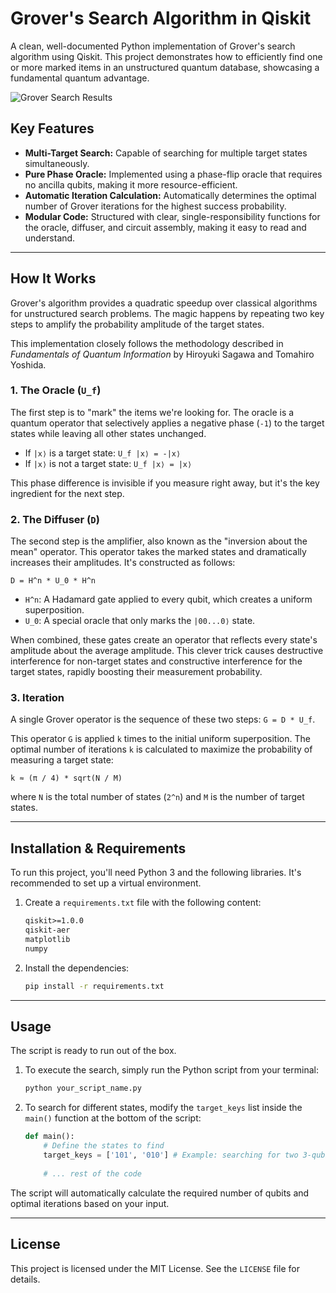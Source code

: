 # Grover's Search Algorithm in Qiskit

A clean, well-documented Python implementation of Grover's search algorithm using Qiskit. This project demonstrates how to efficiently find one or more marked items in an unstructured quantum database, showcasing a fundamental quantum advantage.

![Grover Search Results](result_plot.png)

## Key Features

- **Multi-Target Search:** Capable of searching for multiple target states simultaneously.
- **Pure Phase Oracle:** Implemented using a phase-flip oracle that requires no ancilla qubits, making it more resource-efficient.
- **Automatic Iteration Calculation:** Automatically determines the optimal number of Grover iterations for the highest success probability.
- **Modular Code:** Structured with clear, single-responsibility functions for the oracle, diffuser, and circuit assembly, making it easy to read and understand.

---

## How It Works

Grover's algorithm provides a quadratic speedup over classical algorithms for unstructured search problems. The magic happens by repeating two key steps to amplify the probability amplitude of the target states.

This implementation closely follows the methodology described in *Fundamentals of Quantum Information* by Hiroyuki Sagawa and Tomahiro Yoshida.

### 1. The Oracle (`U_f`)

The first step is to "mark" the items we're looking for. The oracle is a quantum operator that selectively applies a negative phase (`-1`) to the target states while leaving all other states unchanged.

- If `|x⟩` is a target state: `U_f |x⟩ = -|x⟩`
- If `|x⟩` is not a target state: `U_f |x⟩ = |x⟩`

This phase difference is invisible if you measure right away, but it's the key ingredient for the next step.

### 2. The Diffuser (`D`)

The second step is the amplifier, also known as the "inversion about the mean" operator. This operator takes the marked states and dramatically increases their amplitudes. It's constructed as follows:

`D = H^n * U_0 * H^n`

- `H^n`: A Hadamard gate applied to every qubit, which creates a uniform superposition.
- `U_0`: A special oracle that only marks the `|00...0⟩` state.

When combined, these gates create an operator that reflects every state's amplitude about the average amplitude. This clever trick causes destructive interference for non-target states and constructive interference for the target states, rapidly boosting their measurement probability.

### 3. Iteration

A single Grover operator is the sequence of these two steps: `G = D * U_f`.

This operator `G` is applied `k` times to the initial uniform superposition. The optimal number of iterations `k` is calculated to maximize the probability of measuring a target state:

`k ≈ (π / 4) * sqrt(N / M)`

where `N` is the total number of states (`2^n`) and `M` is the number of target states.

---

## Installation & Requirements

To run this project, you'll need Python 3 and the following libraries. It's recommended to set up a virtual environment.

1.  Create a `requirements.txt` file with the following content:
    ```txt
    qiskit>=1.0.0
    qiskit-aer
    matplotlib
    numpy
    ```

2.  Install the dependencies:
    ```bash
    pip install -r requirements.txt
    ```

---

## Usage

The script is ready to run out of the box.

1.  To execute the search, simply run the Python script from your terminal:
    ```bash
    python your_script_name.py
    ```

2.  To search for different states, modify the `target_keys` list inside the `main()` function at the bottom of the script:
    ```python
    def main():
        # Define the states to find
        target_keys = ['101', '010'] # Example: searching for two 3-qubit states
        
        # ... rest of the code
    ```

The script will automatically calculate the required number of qubits and optimal iterations based on your input.

---

## License

This project is licensed under the MIT License. See the `LICENSE` file for details.
